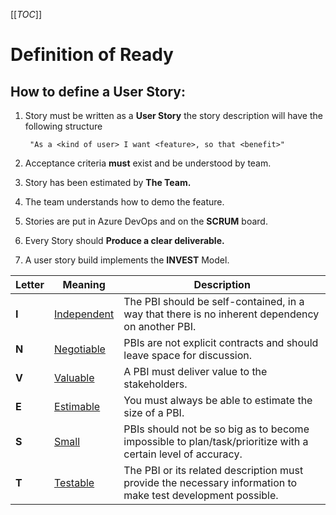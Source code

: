 [[_TOC_]]

# Definition of Ready

## How to define a User Story:

1. Story must be written as a **User Story** the story description will have the following structure

        "As a <kind of user> I want <feature>, so that <benefit>"

2. Acceptance criteria **must** exist and be understood by team.

3. Story has been estimated by **The Team.**

4. The team understands how to demo the feature.

5. Stories are put in Azure DevOps and on the **SCRUM** board.

6. Every Story should **Produce a clear deliverable.**

7. A user story build implements the **INVEST** Model.

| **Letter** | **Meaning** | **Description**
|------------|-------------|----------------
| **I** | [Independent](https://en.wikipedia.org/wiki/INVEST_%28mnemonic%29#Independent) | The PBI should be self-contained, in a way that there is no inherent dependency on another PBI.
| **N** | [Negotiable](https://en.wikipedia.org/wiki/INVEST_%28mnemonic%29#Negotiable) | PBIs are not explicit contracts and should leave space for discussion.
| **V** | [Valuable](https://en.wikipedia.org/wiki/INVEST_%28mnemonic%29#Valuable) | A PBI must deliver value to the stakeholders.
| **E** | [Estimable](https://en.wikipedia.org/wiki/INVEST_%28mnemonic%29#Estimable) | You must always be able to estimate the size of a PBI.
| **S** | [Small](https://en.wikipedia.org/wiki/INVEST_%28mnemonic%29#Small) | PBIs should not be so big as to become impossible to plan/task/prioritize with a certain level of accuracy.
| **T** | [Testable](https://en.wikipedia.org/wiki/INVEST_%28mnemonic%29#Testable) | The PBI or its related description must provide the necessary information to make test development possible.

